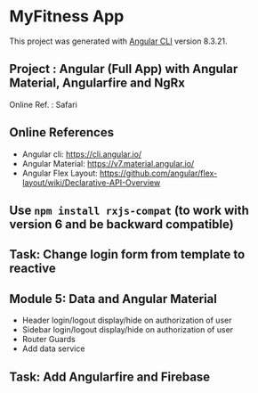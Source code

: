 # MyFitness App

This project was generated with [Angular CLI](https://github.com/angular/angular-cli) version 8.3.21.

## **Project** : Angular (Full App) with Angular Material, Angularfire and NgRx

Online Ref. : Safari

## Online References

* Angular cli: <https://cli.angular.io/>
* Angular Material: <https://v7.material.angular.io/>
* Angular Flex Layout: <https://github.com/angular/flex-layout/wiki/Declarative-API-Overview>

## Use `npm install rxjs-compat` (to work with version 6 and be backward compatible)

## Task: Change login form from template to reactive

## Module 5: Data and Angular Material

* Header login/logout display/hide on authorization of user
* Sidebar login/logout display/hide on authorization of user
* Router Guards
* Add data service

## Task: Add Angularfire and Firebase
